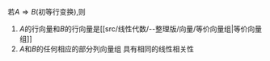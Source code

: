 
若$A\Longrightarrow B$(初等行变换),则
1. $A$的行向量和$B$的行向量是[[src/线性代数/--整理版/向量/等价向量组|等价向量组]]
2. $A$和$B$的任何相应的部分列向量组 具有相同的线性相关性


